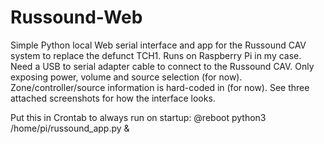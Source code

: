 # Russound-Web
Simple Python local Web serial interface and app for the Russound CAV system to replace the defunct TCH1.
Runs on Raspberry Pi in my case.
Need a USB to serial adapter cable to connect to the Russound CAV.
Only exposing power, volume and source selection (for now).
Zone/controller/source information is hard-coded in (for now).
See three attached screenshots for how the interface looks.

Put this in Crontab to always run on startup:
@reboot python3 /home/pi/russound_app.py &   
